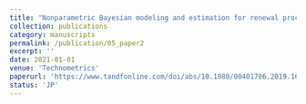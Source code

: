 ```yaml
---
title: "Nonparametric Bayesian modeling and estimation for renewal processes"
collection: publications
category: manuscripts
permalink: /publication/05_paper2
excerpt: ''
date: 2021-01-01
venue: 'Technometrics'
paperurl: 'https://www.tandfonline.com/doi/abs/10.1080/00401706.2019.1693428'
status: 'JP'
---
```


